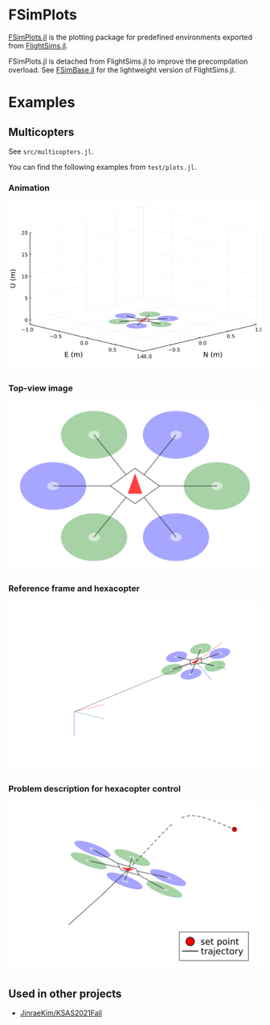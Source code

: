 # FSimPlots
[FSimPlots.jl](https://github.com/JinraeKim/FSimPlots.jl) is
the plotting package for predefined environments exported from [FlightSims.jl](https://github.com/JinraeKim/FlightSims.jl).

FSimPlots.jl is detached from FlightSims.jl to improve the precompilation overload.
See [FSimBase.jl](https://github.com/JinraeKim/FSimBase.jl) for the lightweight version of FlightSims.jl.

# Examples
## Multicopters
See `src/multicopters.jl`.

You can find the following examples from `test/plots.jl`.
### Animation
![Alt Text](./figures/anim.gif)

### Top-view image
![ex_screenshot](./figures/topview.png)

### Reference frame and hexacopter
![ex_screenshot](./figures/hexacopter_description.png)

### Problem description for hexacopter control
![ex_screenshot](./figures/prob_description.png)

## Used in other projects
- [JinraeKim/KSAS2021Fall](https://github.com/JinraeKim/KSAS2021Fall)
